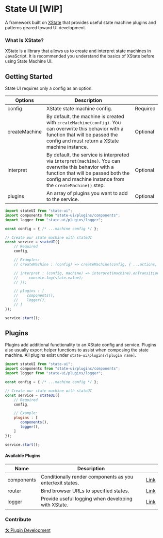# State UI [WIP]
A framework built on [XState](https://xstate.js.org/docs/about/concepts.html) that provides useful state machine plugins and patterns geared toward UI development.

### What Is XState?
XState is a library that allows us to create and interpret state machines in JavaScript. It is recommended you understand the basics of XState before using State Machine UI. 

## Getting Started
State UI requires only a config as an option.

| Options     | Description  |              |
| ----------- | -----------  | -----------  | 
| config  | XState state machine config. | Required
| createMachine | By default, the machine is created with `createMachine(config)`. You can overwrite this behavior with a function that will be passed the config and must return a XState machine instance. | Optional
| interpret | By default, the service is interpreted via `interpret(machine)`. You can overwrite this behavior with a function that will be passed both the config and machine instance from the `createMachine()` step. | Optional
| plugins | An array of plugins you want to add to the service. | Optional

```javascript
import stateUI from "state-ui";
import components from "state-ui/plugins/components";
import logger from "state-ui/plugins/logger";

const config = { /* ...machine config */ };

// Create our state machine with stateUI
const service = stateUI({
    // Required
    config,

    // Examples:
    // createMachine : (config) => createMachine(config, { ...actions, ...services }),

    // interpret : (config, machine) => interpret(machine).onTransition((state) => {
    //     console.log(state.value);
    // });

    // plugins : [
    //    components(),
    //    logger(),
    // ]
});

service.start();
```

## Plugins
Plugins add additional functionality to an XState config and service. Plugins also usually export helper functions to assist when composing the state machine. All plugins exist under `state-ui/plugins/[plugin name]`.
```javascript
import stateUI from "state-ui";
import components from "state-ui/plugins/components";
import logger from "state-ui/plugins/logger";

const config = { /* ...machine config */ };

// Create our state machine with stateUI
const service = stateUI({
    // Required
    config,

    // Example:
    plugins : [
       components(),
       logger(),
    ]
});

service.start();
```

#### Available Plugins
| Name        | Description                                                  |                       |
| ----------- | -----------                                                  | -----------           |
| components  | Conditionally render components as you enter/exit states.    | [Link](/docs/plugins/components.md)   |
| router      | Bind browser URLs to specified states.                       | [Link](/docs/plugins/router.md)       |
| logger      | Provide useful logging when developing with XState.          | [Link](/docs/plugins/logger.md)       |



### Contribute
[🛠 Plugin Development](/docs/plugin-development.md)


